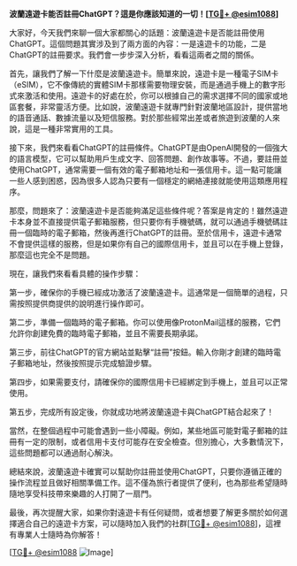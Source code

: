 **波蘭遠遊卡能否註冊ChatGPT？這是你應該知道的一切！[[TG💪+ @esim1088](https://t.me/s/esim1088)]**

大家好，今天我們來聊一個大家都關心的話題：波蘭遠遊卡是否能註冊使用ChatGPT。這個問題其實涉及到了兩方面的內容：一是遠遊卡的功能，二是ChatGPT的註冊要求。我們會一步步深入分析，看看這兩者之間的關係。

首先，讓我們了解一下什麼是波蘭遠遊卡。簡單來說，遠遊卡是一種電子SIM卡（eSIM），它不像傳統的實體SIM卡那樣需要物理安裝，而是通過手機上的數字形式來激活和使用。遠遊卡的好處在於，你可以根據自己的需求選擇不同的國家或地區套餐，非常靈活方便。比如說，波蘭遠遊卡就專門針對波蘭地區設計，提供當地的語音通話、數據流量以及短信服務。對於那些經常出差或者旅遊到波蘭的人來說，這是一種非常實用的工具。

接下來，我們來看看ChatGPT的註冊條件。ChatGPT是由OpenAI開發的一個強大的語言模型，它可以幫助用戶生成文字、回答問題、創作故事等。不過，要註冊並使用ChatGPT，通常需要一個有效的電子郵箱地址和一張信用卡。這一點可能讓一些人感到困惑，因為很多人認為只要有一個穩定的網絡連接就能使用這類應用程序。

那麼，問題來了：波蘭遠遊卡是否能夠滿足這些條件呢？答案是肯定的！雖然遠遊卡本身並不直接提供電子郵箱服務，但只要你有手機號碼，就可以通過手機號碼註冊一個臨時的電子郵箱，然後再進行ChatGPT的註冊。至於信用卡，遠遊卡通常不會提供這樣的服務，但是如果你有自己的國際信用卡，並且可以在手機上登錄，那麼這也完全不是問題。

現在，讓我們來看看具體的操作步驟：

第一步，確保你的手機已經成功激活了波蘭遠遊卡。這通常是一個簡單的過程，只需按照提供商提供的說明進行操作即可。

第二步，準備一個臨時的電子郵箱。你可以使用像ProtonMail這樣的服務，它們允許你創建免費的臨時電子郵箱，並且不需要長期承諾。

第三步，前往ChatGPT的官方網站並點擊“註冊”按鈕。輸入你剛才創建的臨時電子郵箱地址，然後按照提示完成驗證步驟。

第四步，如果需要支付，請確保你的國際信用卡已經綁定到手機上，並且可以正常使用。

第五步，完成所有設定後，你就成功地將波蘭遠遊卡與ChatGPT結合起來了！

當然，在整個過程中可能會遇到一些小障礙。例如，某些地區可能對電子郵箱的註冊有一定的限制，或者信用卡支付可能存在安全檢查。但別擔心，大多數情況下，這些問題都可以通過耐心解決。

總結來說，波蘭遠遊卡確實可以幫助你註冊並使用ChatGPT，只要你遵循正確的操作流程並且做好相關準備工作。這不僅為旅行者提供了便利，也為那些希望隨時隨地享受科技帶來樂趣的人打開了一扇門。

最後，再次提醒大家，如果你對遠遊卡有任何疑問，或者想要了解更多關於如何選擇適合自己的遠遊卡方案，可以隨時加入我們的社群[[TG💪+ @esim1088](https://t.me/s/esim1088)]，這裡有專業人士隨時為你解答！

[[TG💪+ @esim1088](https://t.me/s/esim1088) ![Image](https://i.postimg.cc/4NQfJmqS/Snipaste-2025-05-13-00-14-12.png)]